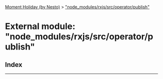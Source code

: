 [Moment Holiday (by Nesto)](../README.md) > ["node_modules/rxjs/src/operator/publish"](../modules/_node_modules_rxjs_src_operator_publish_.md)

# External module: "node_modules/rxjs/src/operator/publish"

## Index

---

